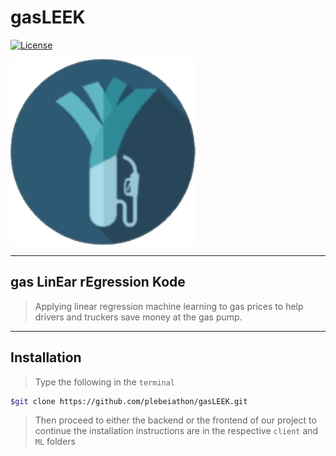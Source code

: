 # gasLEEK

<a href="https://www.npmjs.com/package/vue"><img src="https://img.shields.io/npm/l/vue.svg" alt="License"></a>

![alt text](client\src\assets\img\gasLEEK.png "gasLEEK")


---

## gas LinEar rEgression Kode

> Applying linear regression machine learning to gas prices to help drivers and truckers save money at the gas pump.

---

## Installation

> Type the following in the `terminal`

```bash
$git clone https://github.com/plebeiathon/gasLEEK.git
```

> Then proceed to either the backend or the frontend of our project to continue the installation instructions are in the respective `client` and `ML` folders